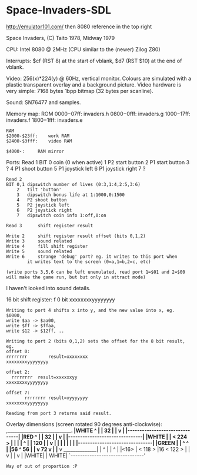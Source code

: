 # Space-Invaders-SDL
http://emulator101.com/ then 8080 reference in the top right

Space Invaders, (C) Taito 1978, Midway 1979

CPU: Intel 8080 @ 2MHz (CPU similar to the (newer) Zilog Z80)

Interrupts: $cf (RST 8) at the start of vblank, $d7 (RST $10) at the end of vblank.

Video: 256(x)*224(y) @ 60Hz, vertical monitor. Colours are simulated with a
plastic transparent overlay and a background picture.
Video hardware is very simple: 7168 bytes 1bpp bitmap (32 bytes per scanline).

Sound: SN76477 and samples.

Memory map:
	ROM
	$0000-$07ff:	invaders.h
	$0800-$0fff:	invaders.g
	$1000-$17ff:	invaders.f
	$1800-$1fff:	invaders.e
	
	RAM
	$2000-$23ff:	work RAM
	$2400-$3fff:	video RAM
	
	$4000-:		RAM mirror

Ports:
	Read 1
	BIT	0	coin (0 when active)
		1	P2 start button
		2	P1 start button
		3	?
		4	P1 shoot button
		5	P1 joystick left
		6	P1 joystick right
		7	?
	
	Read 2
	BIT	0,1	dipswitch number of lives (0:3,1:4,2:5,3:6)
		2	tilt 'button'
		3	dipswitch bonus life at 1:1000,0:1500
		4	P2 shoot button
		5	P2 joystick left
		6	P2 joystick right
		7	dipswitch coin info 1:off,0:on
	
	Read 3		shift register result
	
	Write 2		shift register result offset (bits 0,1,2)
	Write 3		sound related
	Write 4		fill shift register
	Write 5		sound related
	Write 6		strange 'debug' port? eg. it writes to this port when
			it writes text to the screen (0=a,1=b,2=c, etc)
	
	(write ports 3,5,6 can be left unemulated, read port 1=$01 and 2=$00
	will make the game run, but but only in attract mode)

I haven't looked into sound details.

16 bit shift register:
	f              0	bit
	xxxxxxxxyyyyyyyy
	
	Writing to port 4 shifts x into y, and the new value into x, eg.
	$0000,
	write $aa -> $aa00,
	write $ff -> $ffaa,
	write $12 -> $12ff, ..
	
	Writing to port 2 (bits 0,1,2) sets the offset for the 8 bit result, eg.
	offset 0:
	rrrrrrrr		result=xxxxxxxx
	xxxxxxxxyyyyyyyy
	
	offset 2:
	  rrrrrrrr	result=xxxxxxyy
	xxxxxxxxyyyyyyyy
	
	offset 7:
	       rrrrrrrr	result=xyyyyyyy
	xxxxxxxxyyyyyyyy
	
	Reading from port 3 returns said result.

Overlay dimensions (screen rotated 90 degrees anti-clockwise):
	,_______________________________.
	|WHITE            ^             |
	|                32             |
	|                 v             |
	|-------------------------------|
	|RED              ^             |
	|                32             |
	|                 v             |
	|-------------------------------|
	|WHITE                          |
	|         < 224 >               |
	|                               |
	|                 ^             |
	|                120            |
	|                 v             |
	|                               |
	|                               |
	|                               |
	|-------------------------------|
	|GREEN                          |
	| ^                  ^          |
	|56        ^        56          |
	| v       72         v          |
	|____      v      ______________|
	|  ^  |          | ^            |
	|<16> |  < 118 > |16   < 122 >  |
	|  v  |          | v            |
	|WHITE|          |         WHITE|
	`-------------------------------'
	
	Way of out of proportion :P